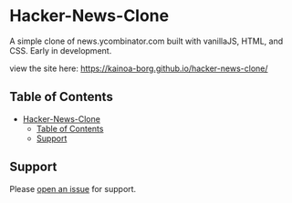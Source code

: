 # Hacker-News-Clone

A simple clone of news.ycombinator.com built with vanillaJS, HTML, and CSS. Early in development.

view the site here: https://kainoa-borg.github.io/hacker-news-clone/

## Table of Contents

- [Hacker-News-Clone](#hacker-news-clone)
  - [Table of Contents](#table-of-contents)
  - [Support](#support)


## Support

Please [open an issue](https://github.com/kai-borg/hacker-news-clone/issues/new) for support.
